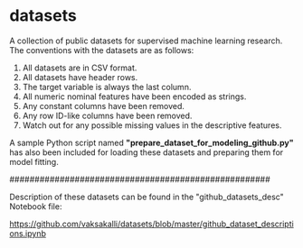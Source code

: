 # datasets
A collection of public datasets for supervised machine learning research. 
The conventions with the datasets are as follows:
1. All datasets are in CSV format.
2. All datasets have header rows.
3. The target variable is always the last column.
4. All numeric nominal features have been encoded as strings.
5. Any constant columns have been removed. 
6. Any row ID-like columns have been removed.
7. Watch out for any possible missing values in the descriptive features.

A sample Python script named **"prepare_dataset_for_modeling_github.py"** has also been included for loading these datasets and preparing them for model fitting.

####################################################

Description of these datasets can be found in the "github_datasets_desc" Notebook file:

https://github.com/vaksakalli/datasets/blob/master/github_dataset_descriptions.ipynb
